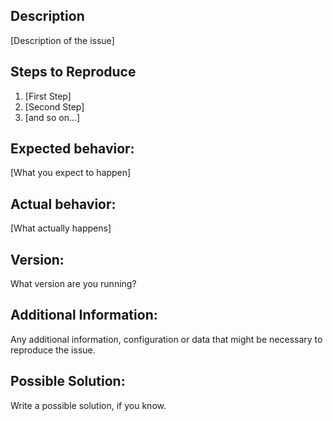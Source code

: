 ## Description

[Description of the issue]

## Steps to Reproduce

1. [First Step]
2. [Second Step]
3. [and so on...]

## Expected behavior: 

[What you expect to happen]

## Actual behavior: 

[What actually happens]

## Version:

What version are you running?

## Additional Information:

Any additional information, configuration or data that might be necessary to reproduce the issue.

## Possible Solution:

Write a possible solution, if you know.